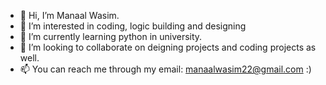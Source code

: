 - 👋 Hi, I’m Manaal Wasim.
- 👀 I’m interested in coding, logic building and designing  
- 🌱 I’m currently learning python in university.
- 💞️ I’m looking to collaborate on deigning projects and coding projects as well.
- 📫 You can reach me through my email: manaalwasim22@gmail.com :)

<!---
Manaal-wasim/Manaal-wasim is a ✨ special ✨ repository because its `README.md` (this file) appears on your GitHub profile.
You can click the Preview link to take a look at your changes.
--->
